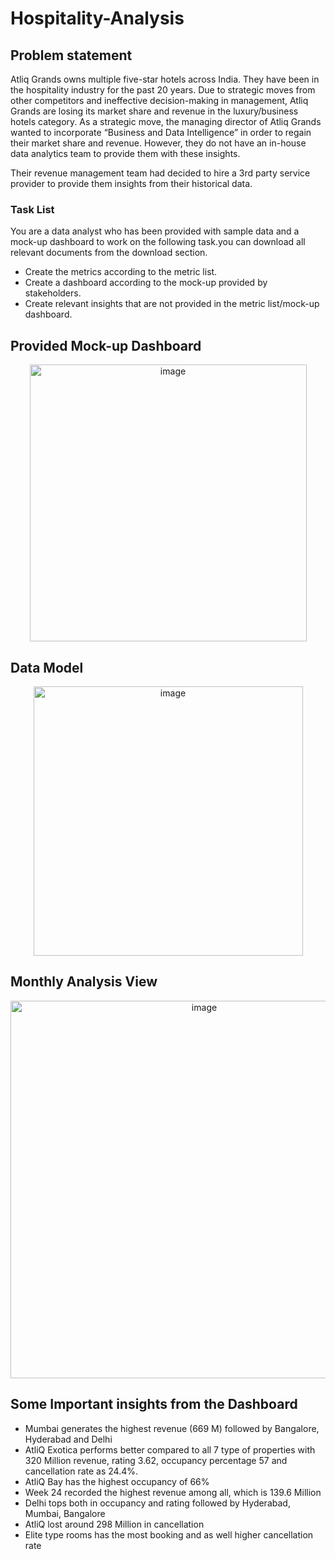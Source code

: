# Hospitality-Analysis
## Problem statement
Atliq Grands owns multiple five-star hotels across India. They have been in the hospitality industry for the past 20 years. Due to strategic moves from other competitors and ineffective decision-making in management, Atliq Grands are losing its market share and revenue in the luxury/business hotels category. As a strategic move, the managing director of Atliq Grands wanted to incorporate “Business and Data Intelligence” in order to regain their market share and revenue. However, they do not have an in-house data analytics team to provide them with these insights.

Their revenue management team had decided to hire a 3rd party service provider to provide them insights from their historical data.
### Task List
You are a data analyst who has been provided with sample data and a mock-up dashboard to work on the following task.you can download all relevant documents from the download section.

- Create the metrics according to the metric list.
- Create a dashboard according to the mock-up provided by stakeholders.
- Create relevant insights that are not provided in the metric list/mock-up dashboard.
## Provided Mock-up Dashboard
<p align="center">

  <img width="443" alt="image" src="https://github.com/user-attachments/assets/d1864e80-3217-43a9-a7a6-2ddfd26f42da">
  </p>
  
## Data Model
<p align="center">
<img width="431" alt="image" src="https://github.com/user-attachments/assets/3dbc19df-37db-419d-9a33-e0f95ca96120">

</p>

## Monthly Analysis View
<p align="center">

<img width="604" alt="image" src="https://github.com/user-attachments/assets/f3cb85d5-55a0-4f2f-979e-ec98b0480b5d">

</p>

## Some Important insights from the Dashboard

- Mumbai generates the highest revenue (669 M) followed by Bangalore, Hyderabad and Delhi
- AtliQ Exotica performs better compared to all 7 type of properties with 320 Million revenue, rating 3.62, occupancy percentage 57 and cancellation rate as 24.4%.
- AtliQ Bay has the highest occupancy of 66%
- Week 24 recorded the highest revenue among all, which is 139.6 Million
- Delhi tops both in occupancy and rating followed by Hyderabad, Mumbai, Bangalore
- AtliQ lost around 298 Million in cancellation 
- Elite type rooms has the most booking and as well higher cancellation rate

